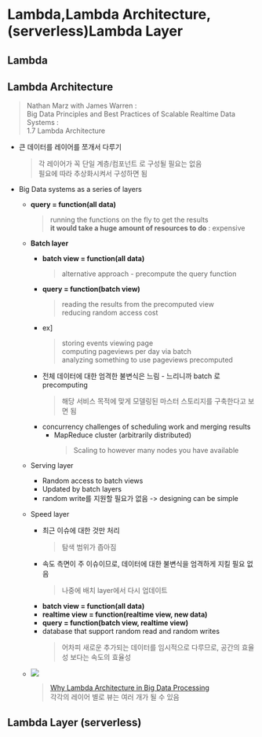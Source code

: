 # Lambda,Lambda Architecture,(serverless)Lambda Layer  

## Lambda  

## Lambda Architecture  
> Nathan Marz with James Warren :   
> Big Data Principles and Best Practices of Scalable Realtime Data Systems :  
> 1.7 Lambda Architecture  

* 큰 데이터를 레이어를 쪼개서 다루기  
  > 각 레이어가 꼭 단일 계층/컴포넌트 로 구성될 필요는 없음  
  > 필요에 따라 추상화시켜서 구성하면 됨  

* Big Data systems as a series of layers  
  * **query = function(all data)**  
    > running the functions on the fly to get the results  
    > **it would take a huge amount of resources to do** : expensive  
  * **Batch layer**  
    * **batch view = function(all data)**  
      > alternative approach - precompute the query function  
    * **query = function(batch view)**  
      > reading the results from the precomputed view  
      > reducing random access cost   
    * ex]  
      > storing events viewing page  
      > computing pageviews per day via batch  
      > analyzing something to use pageviews precomputed  
    * 전체 데이터에 대한 엄격한 불변식은 느림 - 느리니까 batch 로 precomputing  
      > 해당 서비스 목적에 맞게 모델링된 마스터 스토리지를 구축한다고 보면 됨  
    * concurrency challenges of scheduling work and merging results  
      * MapReduce cluster (arbitrarily distributed)  
        > Scaling to however many nodes you have available  

  * Serving layer  
    * Random access to batch views  
    * Updated by batch layers  
    * random write를 지원할 필요가 없음 -> designing can be simple  
    
  * Speed layer  
    * 최근 이슈에 대한 것만 처리  
      > 탐색 범위가 좁아짐  
    * 속도 측면이 주 이슈이므로, 데이터에 대한 불변식을 엄격하게 지킬 필요 없음  
      > 나중에 배치 layer에서 다시 업데이트  
    * **batch view = function(all data)**  
    * **realtime view = function(realtime view, new data)**  
    * **query = function(batch view, realtime view)**  
    * database that support random read and random writes  
      > 어차피 새로운 추가되는 데이터를 임시적으로 다루므로, 공간의 효율성 보다는 속도의 효율성  
  * ![](https://www.irisidea.com/wp-content/uploads/2017/06/Lambda.jpg)  
    > [Why Lambda Architecture in Big Data Processing](https://www.irisidea.com/lambda-architecture-big-data-processing/  )  
    > 각각의 레이어 별로 뷰는 여러 개가 될 수 있음  

## Lambda Layer (serverless)  
